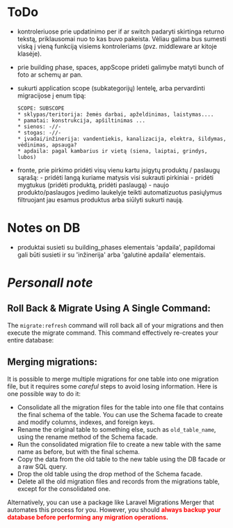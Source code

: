 # ToDo
- kontroleriuose prie updatinimo per if ar switch padaryti skirtinga returno tekstą, priklausomai nuo to kas buvo pakeista. Vėliau galima bus sumesti viską į vieną funkciją visiems kontroleriams (pvz. middleware ar kitoje klasėje).
- prie building phase, spaces, appScope prideti galimybe matyti bunch of foto ar schemų ar pan.

- sukurti application scope (subkategorijų) lentelę, arba pervardinti migracijose į enum tipą:

      SCOPE: SUBSCOPE
      * sklypas/teritorija: žemės darbai, apželdinimas, laistymas....
      * pamatai: konstrukcija, apšiltinimas ...
      * sienos: -//-
      * stogas: -//-
      * įvadai/inžinerija: vandentiekis, kanalizacija, elektra, šildymas, vėdinimas, apsauga?
      * apdaila: pagal kambarius ir vietą (siena, laiptai, grindys, lubos)

- fronte, prie pirkimo pridėti visų vienu kartu įsigytų produktų / paslaugų sąrašą:
      - pridėti langą kuriame matysis visi sukrauti pirkiniai
      - pridėti mygtukus (pridėti produktą, pridėti paslaugą)
      - naujo produkto/paslaugos įvedimo laukelyje teikti automatizuotus pasiųlymus filtruojant jau esamus produktus arba siūlyti sukurti naują.

# Notes on DB

- produktai susieti su building_phases elementais 'apdaila', papildomai gali būti susieti ir su 'inžinerija' arba 'galutinė apdaila' elementais.


# <i>Personall note</i>

## Roll Back & Migrate Using A Single Command:

The <code>migrate:refresh</code> command will roll back all of your migrations and then execute the migrate command. This command effectively re-creates your entire database:

## Merging migrations:

It is possible to merge multiple migrations for one table into one migration file, but it requires some <em>careful</em> steps to avoid losing information. Here is one possible way to do it:

- Consolidate all the migration files for the table into one file that contains the final schema of the table. You can use the Schema facade to create and modify columns, indexes, and foreign keys.
- Rename the original table to something else, such as <code>old_table_name</code>, using the rename method of the Schema facade.
- Run the consolidated migration file to create a new table with the same name as before, but with the final schema.
- Copy the data from the old table to the new table using the DB facade or a raw SQL query.
- Drop the old table using the drop method of the Schema facade.
- Delete all the old migration files and records from the migrations table, except for the consolidated one.

Alternatively, you can use a package like Laravel Migrations Merger that automates this process for you. However, you should <strong style="color:red">always backup your database before performing any migration operations.</strong>